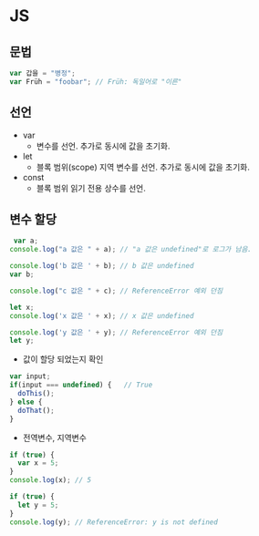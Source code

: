 # JS

## 문법
```js
var 갑을 = "병정";
var Früh = "foobar"; // Früh: 독일어로 "이른"
```

## 선언
- var
    - 변수를 선언. 추가로 동시에 값을 초기화.
- let
    - 블록 범위(scope) 지역 변수를 선언. 추가로 동시에 값을 초기화.
- const
    - 블록 범위 읽기 전용 상수를 선언.

## 변수 할당
```js
 var a;
console.log("a 값은 " + a); // "a 값은 undefined"로 로그가 남음.

console.log('b 값은 ' + b); // b 값은 undefined
var b;

console.log("c 값은 " + c); // ReferenceError 예외 던짐

let x;
console.log('x 값은 ' + x); // x 값은 undefined

console.log('y 값은 ' + y); // ReferenceError 예외 던짐
let y;
```
- 값이 할당 되었는지 확인
```js
var input;
if(input === undefined) {   // True
  doThis();
} else {
  doThat();
}
```
- 전역변수, 지역변수
```js
if (true) {
  var x = 5;
}
console.log(x); // 5

if (true) {
  let y = 5;
}
console.log(y); // ReferenceError: y is not defined
```
